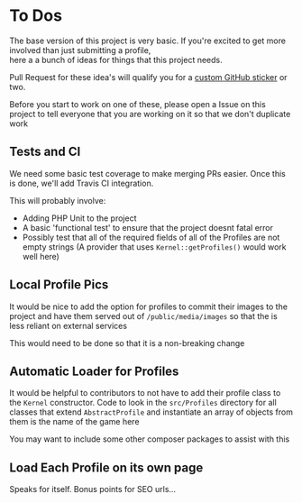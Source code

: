 # To Dos

The base version of this project is very basic. If you're excited to get more involved than just submitting a profile,  
here a a bunch of ideas for things that this project needs.

Pull Request for these idea's will qualify you for a [custom GitHub sticker](https://github.myshopify.com/products/octodex-sticker-packs)
or two.

Before you start to work on one of these, please open a Issue on this project to tell everyone that you are working on it
so that we don't duplicate work
 
## Tests and CI
We need some basic test coverage to make merging PRs easier. Once this is done, we'll add Travis CI integration.

This will probably involve:
 
 * Adding PHP Unit to the project
 * A basic 'functional test' to ensure that the project doesnt fatal error
 * Possibly test that all of the required fields of all of the Profiles are not empty strings (A provider that uses `Kernel::getProfiles()`
   would work well here)
   
## Local Profile Pics
It would be nice to add the option for profiles to commit their images to the project and have them served out of
`/public/media/images` so that the is less reliant on external services

This would need to be done so that it is a non-breaking change

## Automatic Loader for Profiles
It would be helpful to contributors to not have to add their profile class to the `Kernel` constructor. Code to look in
the `src/Profiles` directory for all classes that extend `AbstractProfile` and instantiate an array of objects from them
is the name of the game here

You may want to include some other composer packages to assist with this

## Load Each Profile on its own page
Speaks for itself. Bonus points for SEO urls...